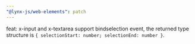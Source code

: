 ```yaml
---
"@lynx-js/web-elements": patch
---
```


feat: x-input and x-textarea support bindselection event, the returned type structure is `{ selectionStart: number; selectionEnd: number }`.
